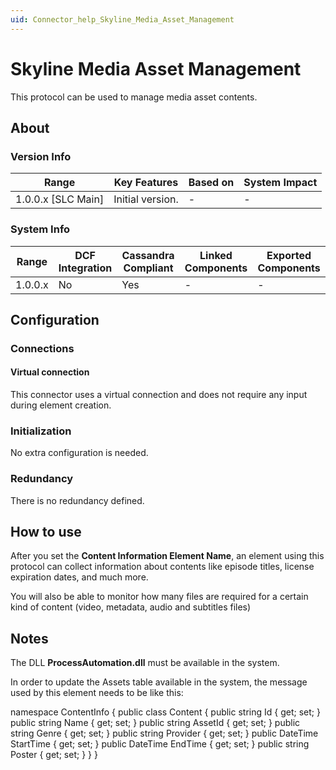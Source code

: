 ```yaml
---
uid: Connector_help_Skyline_Media_Asset_Management
---
```


# Skyline Media Asset Management

This protocol can be used to manage media asset contents.

## About

### Version Info

| Range                | Key Features     | Based on     | System Impact     |
|----------------------|------------------|--------------|-------------------|
| 1.0.0.x [SLC Main]   | Initial version. | -            | -                 |

### System Info

| Range     | DCF Integration     | Cassandra Compliant     | Linked Components     | Exported Components     |
|-----------|---------------------|-------------------------|-----------------------|-------------------------|
| 1.0.0.x   | No                  | Yes                     | -                     | -                       |

## Configuration

### Connections

#### Virtual connection

This connector uses a virtual connection and does not require any input during element creation.

### Initialization

No extra configuration is needed.

### Redundancy

There is no redundancy defined.

## How to use

After you set the **Content Information Element Name**, an element using this protocol can collect information about contents like episode titles, license expiration dates, and much more.

You will also be able to monitor how many files are required for a certain kind of content (video, metadata, audio and subtitles files)

## Notes

The DLL **ProcessAutomation.dll** must be available in the system.

In order to update the Assets table available in the system, the message used by this element needs to be like this:

namespace ContentInfo
{
public class Content
{
public string Id { get; set; }
public string Name { get; set; }
public string AssetId { get; set; }
public string Genre { get; set; }
public string Provider { get; set; }
public DateTime StartTime { get; set; }
public DateTime EndTime { get; set; }
public string Poster { get; set; }
}
}
